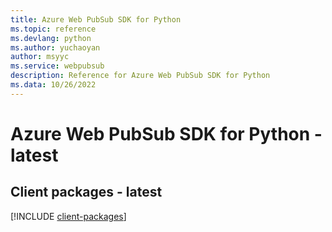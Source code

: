 ```yaml
---
title: Azure Web PubSub SDK for Python
ms.topic: reference
ms.devlang: python
ms.author: yuchaoyan
author: msyyc
ms.service: webpubsub
description: Reference for Azure Web PubSub SDK for Python
ms.data: 10/26/2022
---
```

# Azure Web PubSub SDK for Python - latest

## Client packages - latest
[!INCLUDE [client-packages](web-pubsub-client-index.md)]